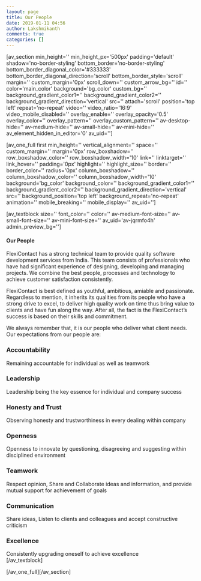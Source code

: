 ```yaml
---
layout: page
title: Our People
date: 2019-01-11 04:56
author: Lakshmikanth
comments: true
categories: []
---
```

<!-- wp:shortcode -->
[av_section min_height='' min_height_px='500px' padding='default' shadow='no-border-styling' bottom_border='no-border-styling' bottom_border_diagonal_color='#333333' bottom_border_diagonal_direction='scroll' bottom_border_style='scroll' margin='' custom_margin='0px' scroll_down='' custom_arrow_bg='' id='' color='main_color' background='bg_color' custom_bg='' background_gradient_color1='' background_gradient_color2='' background_gradient_direction='vertical' src='' attach='scroll' position='top left' repeat='no-repeat' video='' video_ratio='16:9' video_mobile_disabled='' overlay_enable='' overlay_opacity='0.5' overlay_color='' overlay_pattern='' overlay_custom_pattern='' av-desktop-hide='' av-medium-hide='' av-small-hide='' av-mini-hide='' av_element_hidden_in_editor='0' av_uid='']

[av_one_full first  min_height='' vertical_alignment='' space='' custom_margin='' margin='0px' row_boxshadow='' row_boxshadow_color='' row_boxshadow_width='10' link='' linktarget='' link_hover='' padding='0px' highlight='' highlight_size='' border='' border_color='' radius='0px' column_boxshadow='' column_boxshadow_color='' column_boxshadow_width='10' background='bg_color' background_color='' background_gradient_color1='' background_gradient_color2='' background_gradient_direction='vertical' src='' background_position='top left' background_repeat='no-repeat' animation='' mobile_breaking='' mobile_display='' av_uid='']

[av_textblock size='' font_color='' color='' av-medium-font-size='' av-small-font-size='' av-mini-font-size='' av_uid='av-jqrmfo4h' admin_preview_bg='']
<div class="av-special-heading av-special-heading-h4    avia-builder-el-0  el_before_av_textblock  avia-builder-el-first ">
<h4 class="av-special-heading-tag">Our People</h4>
<div class="special-heading-border">
<div class="special-heading-inner-border"></div>
</div>
</div>
<section class="av_textblock_section">
<div class="avia_textblock ">

FlexiContact has a strong technical team to provide quality software development services from India. This team consists of professionals who have had significant experience of designing, developing and managing projects. We combine the best people, processes and technology to achieve customer satisfaction consistently.

FlexiContact is best defined as youthful, ambitious, amiable and passionate. Regardless to mention, it inherits its qualities from its people who have a strong drive to excel, to deliver high quality work on time thus bring value to clients and have fun along the way. After all, the fact is the FlexiContact’s success is based on their skills and commitment.

We always remember that, it is our people who deliver what client needs. Our expectations from our people are:
<h3>Accountability</h3>
Remaining accountable for individual as well as teamwork
<h3>Leadership</h3>
Leadership being the key essence for individual and company success
<h3>Honesty and Trust</h3>
Observing honesty and trustworthiness in every dealing within company
<h3>Openness</h3>
Openness to innovate by questioning, disagreeing and suggesting within disciplined environment
<h3>Teamwork</h3>
Respect opinion, Share and Collaborate ideas and information, and provide mutual support for achievement of goals
<h3>Communication</h3>
Share ideas, Listen to clients and colleagues and accept constructive criticism
<h3>Excellence</h3>
Consistently upgrading oneself to achieve excellence

</div>
</section>
[/av_textblock]

[/av_one_full][/av_section]
<!-- /wp:shortcode -->
